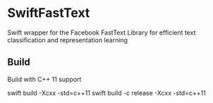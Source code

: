 # SwiftFastText
Swift wrapper for the Facebook FastText Library for efficient text classification and representation learning


## Build
Build with C++ 11 support

  swift build -Xcxx -std=c++11
  swift build -c release -Xcxx -std=c++11
  
 
